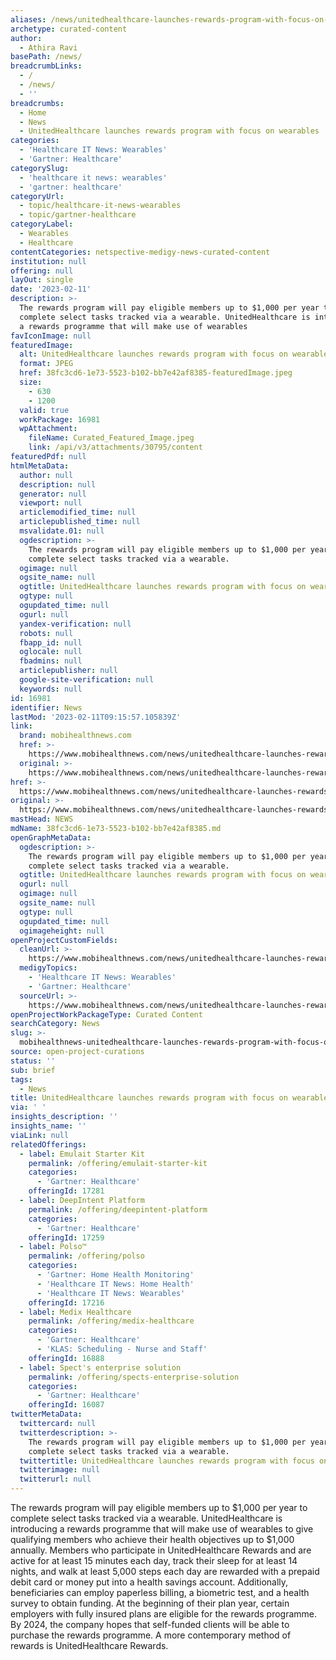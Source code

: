 ```yaml
---
aliases: /news/unitedhealthcare-launches-rewards-program-with-focus-on-wearables
archetype: curated-content
author:
  - Athira Ravi
basePath: /news/
breadcrumbLinks:
  - /
  - /news/
  - ''
breadcrumbs:
  - Home
  - News
  - UnitedHealthcare launches rewards program with focus on wearables
categories:
  - 'Healthcare IT News: Wearables'
  - 'Gartner: Healthcare'
categorySlug:
  - 'healthcare it news: wearables'
  - 'gartner: healthcare'
categoryUrl:
  - topic/healthcare-it-news-wearables
  - topic/gartner-healthcare
categoryLabel:
  - Wearables
  - Healthcare
contentCategories: netspective-medigy-news-curated-content
institution: null
offering: null
layOut: single
date: '2023-02-11'
description: >-
  The rewards program will pay eligible members up to $1,000 per year to
  complete select tasks tracked via a wearable. UnitedHealthcare is introducing
  a rewards programme that will make use of wearables
favIconImage: null
featuredImage:
  alt: UnitedHealthcare launches rewards program with focus on wearables
  format: JPEG
  href: 38fc3cd6-1e73-5523-b102-bb7e42af8385-featuredImage.jpeg
  size:
    - 630
    - 1200
  valid: true
  workPackage: 16981
  wpAttachment:
    fileName: Curated_Featured_Image.jpeg
    link: /api/v3/attachments/30795/content
featuredPdf: null
htmlMetaData:
  author: null
  description: null
  generator: null
  viewport: null
  articlemodified_time: null
  articlepublished_time: null
  msvalidate.01: null
  ogdescription: >-
    The rewards program will pay eligible members up to $1,000 per year to
    complete select tasks tracked via a wearable.
  ogimage: null
  ogsite_name: null
  ogtitle: UnitedHealthcare launches rewards program with focus on wearables
  ogtype: null
  ogupdated_time: null
  ogurl: null
  yandex-verification: null
  robots: null
  fbapp_id: null
  oglocale: null
  fbadmins: null
  articlepublisher: null
  google-site-verification: null
  keywords: null
id: 16981
identifier: News
lastMod: '2023-02-11T09:15:57.105839Z'
link:
  brand: mobihealthnews.com
  href: >-
    https://www.mobihealthnews.com/news/unitedhealthcare-launches-rewards-program-focus-wearables
  original: >-
    https://www.mobihealthnews.com/news/unitedhealthcare-launches-rewards-program-focus-wearables
href: >-
  https://www.mobihealthnews.com/news/unitedhealthcare-launches-rewards-program-focus-wearables
original: >-
  https://www.mobihealthnews.com/news/unitedhealthcare-launches-rewards-program-focus-wearables
mastHead: NEWS
mdName: 38fc3cd6-1e73-5523-b102-bb7e42af8385.md
openGraphMetaData:
  ogdescription: >-
    The rewards program will pay eligible members up to $1,000 per year to
    complete select tasks tracked via a wearable.
  ogtitle: UnitedHealthcare launches rewards program with focus on wearables
  ogurl: null
  ogimage: null
  ogsite_name: null
  ogtype: null
  ogupdated_time: null
  ogimageheight: null
openProjectCustomFields:
  cleanUrl: >-
    https://www.mobihealthnews.com/news/unitedhealthcare-launches-rewards-program-focus-wearables
  medigyTopics:
    - 'Healthcare IT News: Wearables'
    - 'Gartner: Healthcare'
  sourceUrl: >-
    https://www.mobihealthnews.com/news/unitedhealthcare-launches-rewards-program-focus-wearables
openProjectWorkPackageType: Curated Content
searchCategory: News
slug: >-
  mobihealthnews-unitedhealthcare-launches-rewards-program-with-focus-on-wearables
source: open-project-curations
status: ''
sub: brief
tags:
  - News
title: UnitedHealthcare launches rewards program with focus on wearables
via: ' '
insights_description: ''
insights_name: ''
viaLink: null
relatedOfferings:
  - label: Emulait Starter Kit
    permalink: /offering/emulait-starter-kit
    categories:
      - 'Gartner: Healthcare'
    offeringId: 17281
  - label: DeepIntent Platform
    permalink: /offering/deepintent-platform
    categories:
      - 'Gartner: Healthcare'
    offeringId: 17259
  - label: Polso™
    permalink: /offering/polso
    categories:
      - 'Gartner: Home Health Monitoring'
      - 'Healthcare IT News: Home Health'
      - 'Healthcare IT News: Wearables'
    offeringId: 17216
  - label: Medix Healthcare
    permalink: /offering/medix-healthcare
    categories:
      - 'Gartner: Healthcare'
      - 'KLAS: Scheduling - Nurse and Staff'
    offeringId: 16888
  - label: Spect's enterprise solution
    permalink: /offering/spects-enterprise-solution
    categories:
      - 'Gartner: Healthcare'
    offeringId: 16087
twitterMetaData:
  twittercard: null
  twitterdescription: >-
    The rewards program will pay eligible members up to $1,000 per year to
    complete select tasks tracked via a wearable.
  twittertitle: UnitedHealthcare launches rewards program with focus on wearables
  twitterimage: null
  twitterurl: null
---
```

<p>The rewards program will pay eligible members up to $1,000 per year to complete select tasks tracked via a wearable. UnitedHealthcare is introducing a rewards programme that will make use of wearables to give qualifying members who achieve their health objectives up to $1,000 annually. Members who participate in UnitedHealthcare Rewards and are active for at least 15 minutes each day, track their sleep for at least 14 nights, and walk at least 5,000 steps each day are rewarded with a prepaid debit card or money put into a health savings account. Additionally, beneficiaries can employ paperless billing, a biometric test, and a health survey to obtain funding. At the beginning of their plan year, certain employers with fully insured plans are eligible for the rewards programme. By 2024, the company hopes that self-funded clients will be able to purchase the rewards programme. A more contemporary method of rewards is UnitedHealthcare Rewards.</p>
